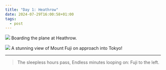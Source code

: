 ```yaml
---
title: "Day 1: Heathrow"
date: 2024-07-29T16:00:58+01:00
tags:
  - post
---
```

![](/japan/media/1000018651.jpg)
Boarding the plane at Heathrow.





![](/japan/media/1000018681.jpg)
A stunning view of Mount Fuji on approach into Tokyo!

---

> The sleepless hours pass,
> Endless minutes looping on:
> Fuji to the left.
